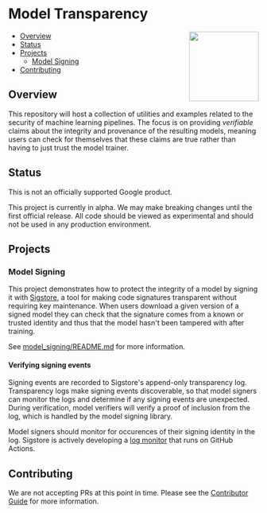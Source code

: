 # Model Transparency

<img align="right" src="https://slsa.dev/images/logo-mono.svg" width="140" height="140">

<!-- markdown-toc --bullets="-" -i README.md -->

<!-- toc -->

- [Overview](#overview)
- [Status](#status)
- [Projects](#projects)
  - [Model Signing](#model-signing)
- [Contributing](#contributing)

<!-- tocstop -->

## Overview

This repository will host a collection of utilities and examples related to the security of machine learning pipelines. The focus is on providing *verifiable* claims about the integrity and provenance of the resulting models, meaning users can check for themselves that these claims are true rather than having to just trust the model trainer.

## Status

This is not an officially supported Google product.

This project is currently in alpha. We may make breaking changes until the first official release. All code should be viewed as experimental and should not be used in any production environment.

## Projects

### Model Signing

This project demonstrates how to protect the integrity of a model by signing it with [Sigstore](https://www.sigstore.dev/), a tool for making code signatures transparent without requiring key maintenance.  When users download a given version of a signed model they can check that the signature comes from a known or trusted identity and thus that the model hasn't been tampered with after training.

See [model_signing/README.md](model_signing/README.md) for more information.

#### Verifying signing events

Signing events are recorded to Sigstore's append-only transparency log. Transparency logs make signing events discoverable, so that model signers
can monitor the logs and determine if any signing events are unexpected. During verification, model verifiers will verify a proof of inclusion from the log,
which is handled by the model signing library.

Model signers should monitor for occurences of their signing identity in the log. Sigstore is actively developing a [log monitor](https://github.com/sigstore/rekor-monitor)
that runs on GitHub Actions.

## Contributing

We are not accepting PRs at this point in time. Please see the [Contributor Guide](CONTRIBUTING.md) for more information. 
